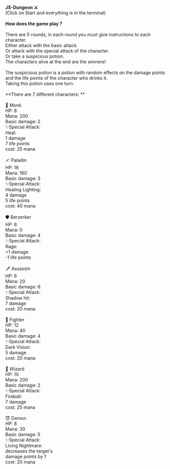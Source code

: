 **JS-Dungeon ⚔️**<br>
(Click on Start and everything is in the terminal)<br>
<br>
**How does the game play ?**<br>
<br>
There are 5 rounds, in each round you must give instructions to each character. <br>
Either attack with the basic attack.<br>
Or attack with the special attack of the character.<br>
Or take a suspicious potion. <br>
The characters alive at the end are the winners!<br>
<br>
The suspicious potion is a potion with random effects on the damage points and the life points of the character who drinks it. <br>
Taking this potion uses one turn.<br>
<br>
**There are 7 different characters: **<br>
<br>
🙏 Monk<br>
HP: 8<br>
Mana: 200<br>
Basic damage: 2<br>
✨Special Attack:<br>
Heal:<br>
  1 damage<br>
  7 life points<br>
  cost: 25 mana<br>
<br>
🩹 Paladin<br>
HP: 16<br>
Mana: 160<br>
Basic damage: 3<br>
✨Special Attack:<br>
Healing Lighting:<br>
  4 damage<br>
  5 life points<br>
  cost: 40 mana<br>
<br>
🛡️ Berzerker<br>
HP: 8<br>
Mana: 0<br>
Basic damage: 4<br>
✨Special Attack:<br>
 Rage:<br>
  +1 damage<br>
  -1 life points<br>
<br>
🗡️ Assassin<br>
HP: 6<br>
Mana: 20<br>
Basic damage: 6<br>
✨Special Attack:<br>
 Shadow hit:<br>
  7 damage<br>
  cost: 20 mana<br>
<br>
🥊 Fighter<br>
HP: 12<br>
Mana: 40<br>
Basic damage: 4<br>
✨Special Attack:<br>
 Dark Vision:<br>
  5 damage<br>
  cost: 20 mana<br>
<br>
🧙 Wizard<br>
HP: 10<br>
Mana: 200<br>
Basic damage: 2<br>
✨Special Attack:<br>
 Fireball:<br>
  7 damage<br>
  cost: 25 mana<br>
<br>
😈 Demon<br>
HP: 8<br>
Mana: 30<br>
Basic damage: 5<br>
✨Special Attack:<br>
 Living Nightmare:<br>
  decreases the target's<br>
  damage points by 1<br>
  cost: 20 mana<br>
<br>

